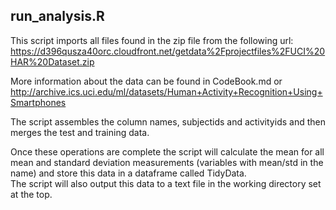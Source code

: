 ## run_analysis.R

This script imports all files found in the zip file from the following url:  https://d396qusza40orc.cloudfront.net/getdata%2Fprojectfiles%2FUCI%20HAR%20Dataset.zip 

More information about the data can be found in CodeBook.md or http://archive.ics.uci.edu/ml/datasets/Human+Activity+Recognition+Using+Smartphones 

The script assembles the column names, subjectids and activityids and then merges the test and training data.

Once these operations are complete the script will calculate the mean for all mean and standard deviation measurements (variables with mean/std in the name) and store this data in a dataframe called TidyData.  
The script will also output this data to a text file in the working directory set at the top.

